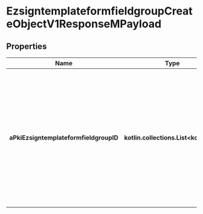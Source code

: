 
# EzsigntemplateformfieldgroupCreateObjectV1ResponseMPayload

## Properties
| Name | Type | Description | Notes |
| ------------ | ------------- | ------------- | ------------- |
| **aPkiEzsigntemplateformfieldgroupID** | **kotlin.collections.List&lt;kotlin.Int&gt;** | An array of unique IDs representing the object that were requested to be created.  They are returned in the same order as the array containing the objects to be created that was sent in the request. |  |




